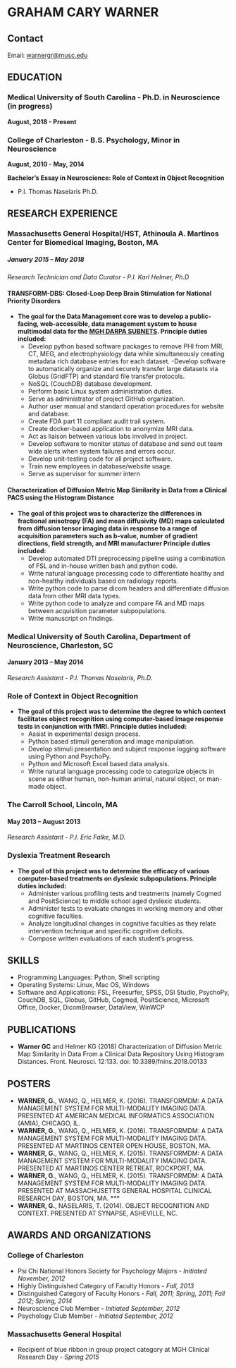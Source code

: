 # GRAHAM CARY WARNER

## Contact
Email: warnergr@musc.edu

## EDUCATION

### Medical University of South Carolina - Ph.D. in Neuroscience (in progress)
**August, 2018 - Present**


### College of Charleston - B.S. Psychology, Minor in Neuroscience
**August, 2010 - May, 2014**

**Bachelor’s Essay in Neuroscience: Role of Context in Object Recognition**
- P.I. Thomas Naselaris Ph.D.		

## RESEARCH EXPERIENCE

### Massachusetts General Hospital/HST, Athinoula A. Martinos Center for Biomedical Imaging, Boston, MA
##### January 2015 – May 2018
*Research Technician and Data Curator - P.I. Karl Helmer, Ph.D*

#### TRANSFORM-DBS: Closed-Loop Deep Brain Stimulation for National Priority Disorders
- **The goal for the Data Management core was to develop a public-facing, web-accessible, data management system to house multimodal data for the [MGH DARPA SUBNETS](https://transformdbs.partners.org/?q=transform-dbs). Principle duties included:**
  - Develop python based software packages to remove PHI from MRI, CT, MEG, and electrophysiology data while simultaneously creating metadata rich database entries for each dataset.
  -Develop software to automatically organize and securely transfer large datasets via Globus (GridFTP) and standard file transfer protocols.
  -	NoSQL (CouchDB) database development.
  -	Perform basic Linux system administration duties.
  -	Serve as administrator of project GitHub organization.
  -	Author user manual and standard operation procedures for website and database.
  -	Create FDA part 11 compliant audit trail system.
  -	Create docker-based application to anonymize MRI data.
  -	Act as liaison between various labs involved in project.
  -	Develop software to monitor status of database and send out team wide alerts when system failures and errors occur.
  -	Develop unit-testing code for all project software. 
  -	Train new employees in database/website usage.
  -	Serve as supervisor for summer intern

#### Characterization of Diffusion Metric Map Similarity in Data from a Clinical PACS using the Histogram Distance
- **The goal of this project was to characterize the differences in fractional anisotropy (FA) and mean diffusivity (MD) maps calculated from diffusion tensor imaging data in response to a range of acquisition parameters such as b-value, number of gradient directions, field strength, and MRI manufacturer Principle duties included:**
  -	Develop automated DTI preprocessing pipeline using a combination of FSL and in-house written bash and python code.
  -	Write natural language processing code to differentiate healthy and non-healthy individuals based on radiology reports.
  -	Write python code to parse dicom headers and differentiate diffusion data from other MRI data types.
  -	Write python code to analyze and compare FA and MD maps between acquisition parameter subpopulations.
  -	Write manuscript on findings.

### Medical University of South Carolina, Department of Neuroscience, Charleston, SC
#### January 2013 – May 2014
*Research Assistant - P.I. Thomas Naselaris, Ph.D.*

### Role of Context in Object Recognition
- **The goal of this project was to determine the degree to which context facilitates object recognition using computer-based image response tests in conjunction with fMRI. Principle duties included:**
  -	Assist in experimental design process. 
  -	Python based stimuli generation and image manipulation.
  -	Develop stimuli presentation and subject response logging software using Python and PsychoPy.
  -	Python and Microsoft Excel based data analysis. 
  -	Write natural language processing code to categorize objects in scene as either human, non-human animal, natural object, or man-made object.

### The Carroll School, Lincoln, MA
#### May 2013 – August 2013
*Research Assistant - P.I. Eric Falke, M.D.*

### Dyslexia Treatment Research
- **The goal of this project was to determine the efficacy of various computer-based treatments on dyslexic subpopulations. Principle duties included:**
  -	Administer various profiling tests and treatments (namely Cogmed and PositScience) to middle school aged dyslexic students.
  -	Administer tests to evaluate changes in working memory and other cognitive faculties.
  -	Analyze longitudinal changes in cognitive faculties as they relate intervention technique and specific cognitive deficits.
  -	Compose written evaluations of each student’s progress.

## SKILLS
-	Programming Languages: Python, Shell scripting
-	Operating Systems: Linux, Mac OS, Windows
-	Software and Applications: FSL, Freesurfer, SPSS, DSI Studio, PsychoPy, CouchDB, SQL, Globus, GitHub, Cogmed, PositScience, Microsoft Office, Docker, DicomBrowser, DataView, WinWCP

## PUBLICATIONS
-	**Warner GC** and Helmer KG (2018) Characterization of Diffusion Metric Map Similarity in Data From a Clinical Data Repository Using Histogram Distances. Front. Neurosci. 12:133. doi: 10.3389/fnins.2018.00133

## POSTERS
-	**WARNER, G.**, WANG, Q., HELMER, K. (2016). TRANSFORMDM: A DATA MANAGEMENT SYSTEM FOR MULTI-MODALITY IMAGING DATA. PRESENTED AT AMERICAN MEDICAL INFORMATICS ASSOCIATION (AMIA), CHICAGO, IL.
-	**WARNER, G.**, WANG, Q., HELMER, K. (2016). TRANSFORMDM: A DATA MANAGEMENT SYSTEM FOR MULTI-MODALITY IMAGING DATA. PRESENTED AT MARTINOS CENTER OPEN HOUSE, BOSTON, MA.
-	**WARNER, G.**, WANG, Q., HELMER, K. (2015). TRANSFORMDM: A DATA MANAGEMENT SYSTEM FOR MULTI-MODALITY IMAGING DATA. PRESENTED AT MARTINOS CENTER RETREAT, ROCKPORT, MA.
-	**WARNER, G.**, WANG, Q., HELMER, K. (2015). TRANSFORMDM: A DATA MANAGEMENT SYSTEM FOR MULTI-MODALITY IMAGING DATA. PRESENTED AT MASSACHUSETTS GENERAL HOSPITAL CLINICAL RESEARCH DAY, BOSTON, MA. ***
-	**WARNER, G.**, NASELARIS, T. (2014). OBJECT RECOGNITION AND CONTEXT. PRESENTED AT SYNAPSE, ASHEVILLE, NC.

## AWARDS AND ORGANIZATIONS
### College of Charleston
-	Psi Chi National Honors Society for Psychology Majors - *Initiated November, 2012*
-	Highly Distinguished Category of Faculty Honors - *Fall, 2013*
-	Distinguished Category of Faculty Honors - *Fall, 2011; Spring, 2011; Fall 2012; Spring, 2014*
-	Neuroscience Club Member - *Initiated September, 2012*
-	Psychology Club Member - *Initiated September, 2012*
### Massachusetts General Hospital
-	Recipient of blue ribbon in group project category at MGH Clinical Research Day - *Spring 2015*                       	                             
